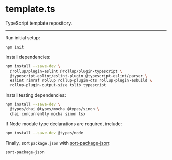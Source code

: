 # template.ts

TypeScript template repository.

---

Run initial setup:

```sh
npm init
```

Install dependencies:

```sh
npm install --save-dev \
  @rollup/plugin-eslint @rollup/plugin-typescript \
  @typescript-eslint/eslint-plugin @typescript-eslint/parser \
  eslint rimraf rollup rollup-plugin-dts rollup-plugin-esbuild \
  rollup-plugin-output-size tslib typescript
```

Install testing dependencies:

```sh
npm install --save-dev \
  @types/chai @types/mocha @types/sinon \
  chai concurrently mocha sinon tsx
```

If Node module type declarations are required, include:

```sh
npm install --save-dev @types/node
```

Finally, sort `package.json` with [sort-package-json](https://www.npmjs.com/package/sort-package-json):

```sh
sort-package-json
```

